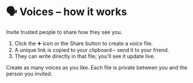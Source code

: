 # 🗣️ Voices – how it works

Invite trusted people to share how they see you.

1. Click the ➕ icon or the Share button to create a *voice* file.
2. A unique link is copied to your clipboard – send it to your friend.
3. They can write directly in that file; you'll see it update live.

Create as many voices as you like. Each file is private between you and the person you invited.
